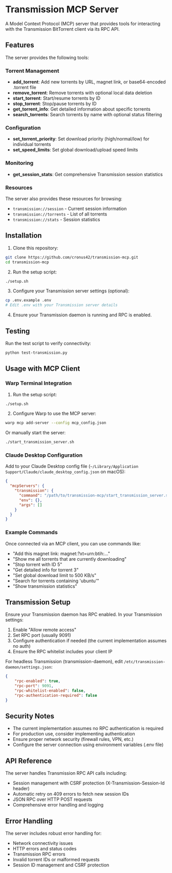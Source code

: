 # Transmission MCP Server

A Model Context Protocol (MCP) server that provides tools for interacting with the Transmission BitTorrent client via its RPC API.

## Features

The server provides the following tools:

### Torrent Management
- **add_torrent**: Add new torrents by URL, magnet link, or base64-encoded .torrent file
- **remove_torrent**: Remove torrents with optional local data deletion
- **start_torrent**: Start/resume torrents by ID
- **stop_torrent**: Stop/pause torrents by ID
- **get_torrent_info**: Get detailed information about specific torrents
- **search_torrents**: Search torrents by name with optional status filtering

### Configuration
- **set_torrent_priority**: Set download priority (high/normal/low) for individual torrents
- **set_speed_limits**: Set global download/upload speed limits

### Monitoring
- **get_session_stats**: Get comprehensive Transmission session statistics

### Resources
The server also provides these resources for browsing:
- `transmission://session` - Current session information
- `transmission://torrents` - List of all torrents
- `transmission://stats` - Session statistics

## Installation

1. Clone this repository:
```bash
git clone https://github.com/cronus42/transmission-mcp.git
cd transmission-mcp
```

2. Run the setup script:
```bash
./setup.sh
```

3. Configure your Transmission server settings (optional):
```bash
cp .env.example .env
# Edit .env with your Transmission server details
```

4. Ensure your Transmission daemon is running and RPC is enabled.

## Testing

Run the test script to verify connectivity:
```bash
python test-transmission.py
```

## Usage with MCP Client

### Warp Terminal Integration

1. Run the setup script:
```bash
./setup.sh
```

2. Configure Warp to use the MCP server:
```bash
warp mcp add-server --config mcp_config.json
```

Or manually start the server:
```bash
./start_transmission_server.sh
```

### Claude Desktop Configuration

Add to your Claude Desktop config file (`~/Library/Application Support/Claude/claude_desktop_config.json` on macOS):

```json
{
  "mcpServers": {
    "transmission": {
      "command": "/path/to/transmission-mcp/start_transmission_server.sh",
      "env": {},
      "args": []
    }
  }
}
```

### Example Commands

Once connected via an MCP client, you can use commands like:

- "Add this magnet link: magnet:?xt=urn:btih:..."
- "Show me all torrents that are currently downloading"
- "Stop torrent with ID 5"
- "Get detailed info for torrent 3"
- "Set global download limit to 500 KB/s"
- "Search for torrents containing 'ubuntu'"
- "Show transmission statistics"

## Transmission Setup

Ensure your Transmission daemon has RPC enabled. In your Transmission settings:

1. Enable "Allow remote access"
2. Set RPC port (usually 9091)
3. Configure authentication if needed (the current implementation assumes no auth)
4. Ensure the RPC whitelist includes your client IP

For headless Transmission (transmission-daemon), edit `/etc/transmission-daemon/settings.json`:
```json
{
    "rpc-enabled": true,
    "rpc-port": 9091,
    "rpc-whitelist-enabled": false,
    "rpc-authentication-required": false
}
```

## Security Notes

- The current implementation assumes no RPC authentication is required
- For production use, consider implementing authentication
- Ensure proper network security (firewall rules, VPN, etc.)
- Configure the server connection using environment variables (.env file)

## API Reference

The server handles Transmission RPC API calls including:
- Session management with CSRF protection (X-Transmission-Session-Id header)
- Automatic retry on 409 errors to fetch new session IDs
- JSON RPC over HTTP POST requests
- Comprehensive error handling and logging

## Error Handling

The server includes robust error handling for:
- Network connectivity issues
- HTTP errors and status codes
- Transmission RPC errors
- Invalid torrent IDs or malformed requests
- Session ID management and CSRF protection
